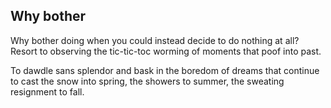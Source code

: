 Why bother
----------

Why bother doing when you could instead
decide to do nothing at all?
Resort to observing the tic-tic-toc worming
of moments that poof into past.

To dawdle sans splendor and bask in the boredom
of dreams that continue to cast
the snow into spring, the showers to summer,
the sweating resignment to fall. 